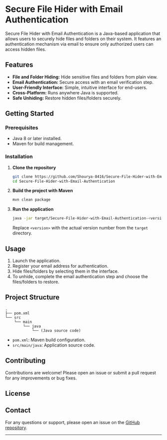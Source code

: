 # Secure File Hider with Email Authentication

Secure File Hider with Email Authentication is a Java-based application that allows users to securely hide files and folders on their system. It features an authentication mechanism via email to ensure only authorized users can access hidden files.

## Features

- **File and Folder Hiding:** Hide sensitive files and folders from plain view.
- **Email Authentication:** Secure access with an email verification step.
- **User-Friendly Interface:** Simple, intuitive interface for end-users.
- **Cross-Platform:** Runs anywhere Java is supported.
- **Safe Unhiding:** Restore hidden files/folders securely.

## Getting Started

### Prerequisites

- Java 8 or later installed.
- Maven for build management.

### Installation

1. **Clone the repository**
   ```bash
   git clone https://github.com/Shourya-8416/Secure-File-Hider-with-Email-Authentication.git
   cd Secure-File-Hider-with-Email-Authentication
   ```

2. **Build the project with Maven**
   ```bash
   mvn clean package
   ```

3. **Run the application**
   ```bash
   java -jar target/Secure-File-Hider-with-Email-Authentication-<version>.jar
   ```
   Replace `<version>` with the actual version number from the `target` directory.

## Usage

1. Launch the application.
2. Register your email address for authentication.
3. Hide files/folders by selecting them in the interface.
4. To unhide, complete the email authentication step and choose the files/folders to restore.

## Project Structure

```
.
├── pom.xml
└── src
    └── main
        └── java
            └── (Java source code)
```

- `pom.xml`: Maven build configuration.
- `src/main/java`: Application source code.

## Contributing

Contributions are welcome! Please open an issue or submit a pull request for any improvements or bug fixes.

## License



## Contact

For any questions or support, please open an issue on the [GitHub repository](https://github.com/Shourya-8416/Secure-File-Hider-with-Email-Authentication).

---
